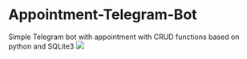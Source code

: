 # Appointment-Telegram-Bot
Simple Telegram bot with appointment with CRUD functions based on python and SQLite3
![](https://github.com/vo6i/Appointment-Telegram-Bot/blob/main/Screenshot_20240901-201812_2.jpg) 
